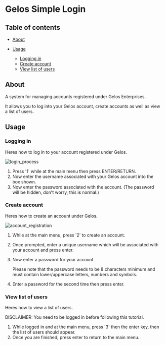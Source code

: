 # Gelos Simple Login

## Table of contents
- [About](https://github.com/gelos-team/gelos-simple-login#about)
- [Usage](https://github.com/gelos-team/gelos-simple-login?tab=readme-ov-file#usage)

    - [Logging in](https://github.com/gelos-team/gelos-simple-login?tab=readme-ov-file#logging-in)
    - [Create account](https://github.com/gelos-team/gelos-simple-login/blob/development/README.md#create-account)
    - [View list of users](https://github.com/gelos-team/gelos-simple-login/blob/development/README.md#create-account)

## About

A system for managing accounts registered under Gelos Enterprises.

It allows you to log into your Gelos account, create accounts as well as view a list of users.


## Usage

### Logging in

Heres how to log in to your account registered under Gelos.

![login_process](https://github.com/user-attachments/assets/3f4ddcfd-a5e9-4735-be58-db12cfcecfce)


1. Press '1' while at the main menu then press ENTER/RETURN.
2. Now enter the username associated with your Gelos account into the box shown.
3. Now enter the password associated with the account. (The password will be hidden, don't worry, this is normal.)


### Create account

Heres how to create an account under Gelos.

![account_registration](https://github.com/user-attachments/assets/d435b361-b93a-4d72-9d33-4b41302a9f00)


1. While at the main menu, press '2' to create an account.
2. Once prompted, enter a unique username which will be associated with your account and press enter.
3. Now enter a password for your account. 

    Please note that the password needs to be 8 characters minimum and must contain lower/uppercase letters, numbers and symbols.
4. Enter a password for the second time then press enter.


### View list of users

Heres how to view a list of users.

DISCLAIMER: You need to be logged in before following this tutorial.

1. While logged in and at the main menu, press '3' then the enter key, then the list of users should appear.
2. Once you are finished, press enter to return to the main menu.